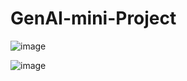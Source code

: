 # GenAI-mini-Project


![image](https://github.com/HaisamAbbas/GenAI-mini-Project/assets/95044189/e783d1c3-6de4-4031-b7e0-6be17f38fe65)


![image](https://github.com/HaisamAbbas/GenAI-mini-Project/assets/95044189/bf472ffc-7fe3-4ebd-b19a-d9e789ba4511)

